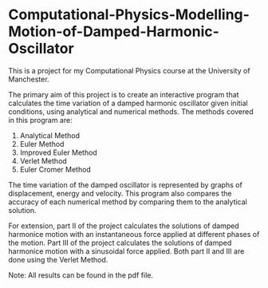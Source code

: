 # Computational-Physics-Modelling-Motion-of-Damped-Harmonic-Oscillator

This is a project for my Computational Physics course at the University of Manchester.

The primary aim of this project is to create an interactive program that calculates the time variation of a damped harmonic oscillator given initial conditions,
using analytical and numerical methods. The methods covered in this program are:
1. Analytical Method
2. Euler Method 
3. Improved Euler Method
4. Verlet Method
5. Euler Cromer Method

The time variation of the damped oscillator is represented by graphs of displacement, energy and velocity. This program also compares the 
accuracy of each numerical method by comparing them to the analytical solution. 

For extension, part II of the project calculates the solutions of damped harmonice motion with an instantaneous force applied at different 
phases of the motion.  Part III of the project calculates the solutions of damped harmonice motion with a sinusoidal force applied. Both 
part II and III are done using the Verlet Method.

Note: All results can be found in the pdf file.
